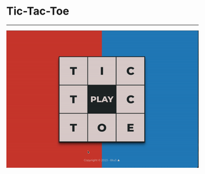 # Tic-Tac-Toe

----------------------------------------------------------

<img src="./assets/Tic-Tac-Toe.gif" style="margin:auto">

